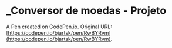 # _Conversor de moedas - Projeto

A Pen created on CodePen.io. Original URL: [https://codepen.io/bjartsk/pen/RwBYRvm](https://codepen.io/bjartsk/pen/RwBYRvm).

